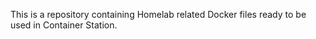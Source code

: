 This is a repository containing Homelab related Docker files ready to be used in Container Station.
